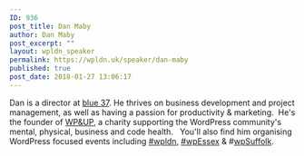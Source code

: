 ```yaml
---
ID: 936
post_title: Dan Maby
author: Dan Maby
post_excerpt: ""
layout: wpldn_speaker
permalink: https://wpldn.uk/speaker/dan-maby
published: true
post_date: 2018-01-27 13:06:17
---
```

Dan is a director at <a href="https://blue37.com">blue 37</a>. He thrives on business development and project management, as well as having a passion for productivity &amp; marketing.  He's the founder of <a href="https://wpandup.org/">WP&amp;UP</a>, a charity supporting the WordPress community's mental, physical, business and code health.   You'll also find him organising WordPress focused events including <a href="https://wpldn.uk/">#wpldn</a>, <a href="https://wpessex.org/">#wpEssex</a> &amp; #<a href="https://wpsuffolk.org/">wpSuffolk</a>.